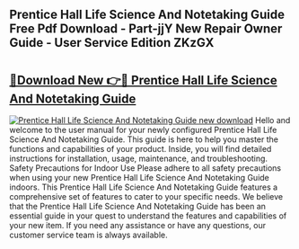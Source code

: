 ## Prentice Hall Life Science And Notetaking Guide Free Pdf Download - Part-jjY New Repair Owner Guide - User Service Edition ZKzGX

# <h2><a href="http://bc8262.oget.top/?id=Prentice+Hall+Life+Science+And+Notetaking+Guide">🔗Download New 👉🔴 Prentice Hall Life Science And Notetaking Guide</a></h2>

[![Prentice Hall Life Science And Notetaking Guide new download](https://i.imgur.com/5g1atiW.png)](http://bc8262.oget.top/?id=Prentice+Hall+Life+Science+And+Notetaking+Guide)
Hello and welcome to the user manual for your newly configured Prentice Hall Life Science And Notetaking Guide. This guide is here to help you master the functions and capabilities of your product. Inside, you will find detailed instructions for installation, usage, maintenance, and troubleshooting. Safety Precautions for Indoor Use Please adhere to all safety precautions when using your new Prentice Hall Life Science And Notetaking Guide indoors. This Prentice Hall Life Science And Notetaking Guide features a comprehensive set of features to cater to your specific needs. We believe that the Prentice Hall Life Science And Notetaking Guide has been an essential guide in your quest to understand the features and capabilities of your new item. If you need any assistance or have any questions, our customer service team is always available.
